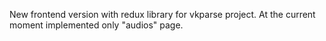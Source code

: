 New frontend version with redux library for vkparse project. At the current moment implemented only "audios" page.